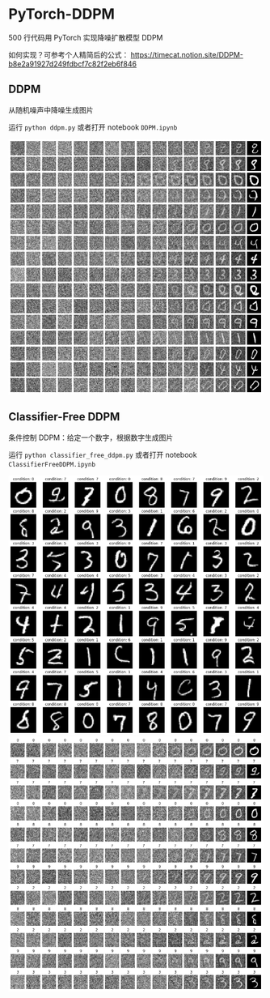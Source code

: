 # PyTorch-DDPM

500 行代码用 PyTorch 实现降噪扩散模型 DDPM

如何实现？可参考个人精简后的公式： https://timecat.notion.site/DDPM-b8e2a91927d249fdbcf7c82f2eb6f846

## DDPM

从随机噪声中降噪生成图片

运行 `python ddpm.py` 或者打开 notebook `DDPM.ipynb`

![](assets/DDPM_each_step.png)

## Classifier-Free DDPM

条件控制 DDPM：给定一个数字，根据数字生成图片

运行 `python classifier_free_ddpm.py` 或者打开 notebook `ClassifierFreeDDPM.ipynb`

![](assets/classifier_free_DDPM_all.png)
![](assets/classifier_free_DDPM_each_step.png)
